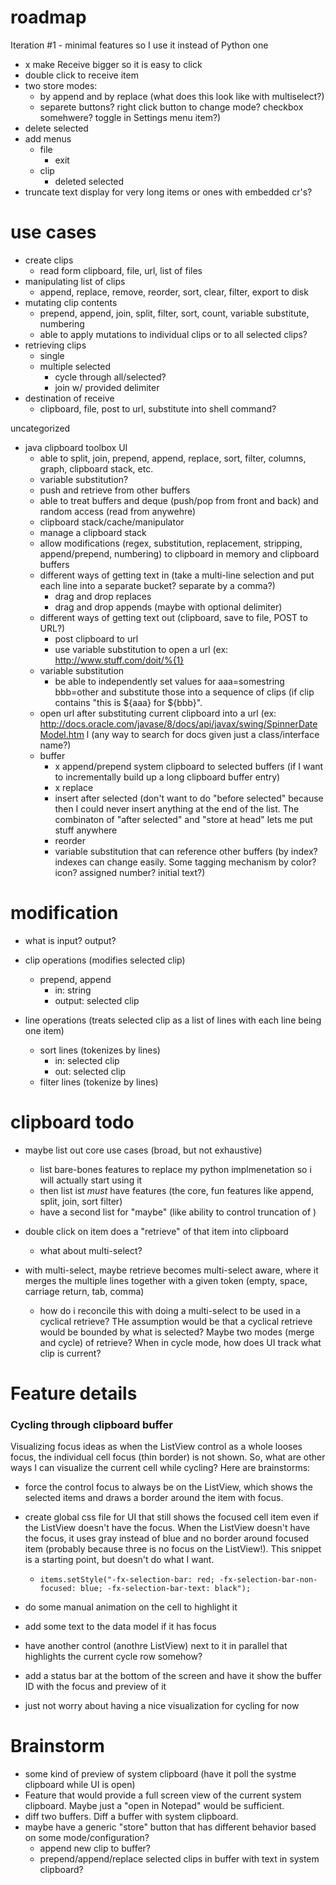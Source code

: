 # roadmap

Iteration #1 - minimal features so I use it instead of Python one

- x make Receive bigger so it is easy to click
- double click to receive item
- two store modes:
    - by append and by replace (what does this look like with multiselect?)
    - separete buttons? right click button to change mode? checkbox somehwere? toggle in Settings menu item?)
- delete selected
- add menus
	- file
	    - exit
	- clip
		- deleted selected
- truncate text display for very long items or ones with embedded cr's?
		
# use cases

- create clips
    - read form clipboard, file, url, list of files
- manipulating list of clips
    - append, replace, remove, reorder, sort, clear, filter, export to disk
- mutating clip contents
    - prepend, append, join, split, filter, sort, count, variable substitute, numbering
    - able to apply mutations to individual clips or to all selected clips?
- retrieving clips
    - single
    - multiple selected
        - cycle through all/selected?
        - join w/ provided delimiter
- destination of receive
    - clipboard, file, post to url, substitute into shell command?
    
uncategorized
    
- java clipboard toolbox UI
    - able to split, join, prepend, append, replace, sort, filter, columns, graph, clipboard stack, etc.
    - variable substitution?
    - push and retrieve from other buffers
    - able to treat buffers and deque (push/pop from front and back) and random access (read from anywehre)
    - clipboard stack/cache/manipulator
    - manage a clipboard stack
    - allow modifications (regex, substitution, replacement, stripping, append/prepend, numbering) to clipboard in memory and 
clipboard buffers
    - different ways of getting text in (take a multi-line selection and put each line into a separate bucket? separate by a comma?)
        - drag and drop replaces
        - drag and drop appends (maybe with optional delimiter)
    - different ways of getting text out (clipboard, save to file, POST to URL?)
        - post clipboard to url
        - use variable substitution to open a url (ex: http://www.stuff.com/doit/%{1}
    - variable substitution
        - be able to independently set values for aaa=somestring bbb=other and substitute those into a sequence of clips 
(if clip contains "this is ${aaa} for ${bbb}". 
    - open url after substituting current clipboard into a url (ex: http://docs.oracle.com/javase/8/docs/api/javax/swing/SpinnerDateModel.htm
l (any way to search for docs given just a class/interface name?)
    - buffer
        - x append/prepend system clipboard to selected buffers (if I want to incrementally build up a long clipboard buffer entry)
        - x replace
        - insert after selected (don't want to do "before selected" because then I could never insert anything at the end of the list. The combinaton of "after selected" and "store at head" lets me put stuff anywhere
        - reorder
        - variable substitution that can reference other buffers (by index? indexes can change easily. Some tagging mechanism by color? icon? assigned number? initial text?)

# modification
- what is input? output?

- clip operations (modifies selected clip)
    - prepend, append
        - in: string 
        - output: selected clip
- line operations (treats selected clip as a list of lines with each line being one item)
    - sort lines (tokenizes by lines)
        - in: selected clip
        - out: selected clip
    - filter lines (tokenize by lines)

# clipboard todo
- maybe list out core use cases (broad, but not exhaustive)
    - list bare-bones features to replace my python implmenetation so i will actually start using it
    - then list ist *must* have features (the core, fun features like append, split, join, sort filter)
    - have a second list for "maybe" (like ability to control truncation of )

- double click on item does a "retrieve" of that item into clipboard
    - what about multi-select?
- with multi-select, maybe retrieve becomes multi-select aware, where it merges the multiple lines together with a given token (empty, space, carriage return, tab, comma)
    - how do i reconcile this with doing a multi-select to be used in a cyclical retrieve?  THe assumption would be that a cyclical retrieve would be bounded by what is selected? Maybe two modes (merge and cycle) of retrieve? When in cycle mode, how does UI track what clip is current?
     

# Feature details

### Cycling through clipboard buffer
 
Visualizing focus ideas as when the ListView control as a whole looses focus, the individual cell focus (thin border) is not shown. So, what are other ways I can visualize the current cell while cycling?  Here are brainstorms:

- force the control focus to always be on the ListView, which shows the selected items and draws a border around the item with focus.
- create global css file for UI that still shows the focused cell item even if the ListView doesn't have the focus.  When the ListView doesn't have the focus, it uses gray instead of blue and no border around focused item (probably because three is no focus on the ListView!). This snippet is a starting point, but doesn't do what I want.
    - `items.setStyle("-fx-selection-bar: red; -fx-selection-bar-non-focused: blue; -fx-selection-bar-text: black");`

- do some manual animation on the cell to highlight it
- add some text to the data model if it has focus
- have another control (anothre ListView) next to it in parallel that highlights the current cycle row somehow?
- add a status bar at the bottom of the screen and have it show the buffer ID with the focus and preview of it
- just not worry about having a nice visualization for cycling for now

# Brainstorm

- some kind of preview of system clipboard (have it poll the systme clipboard while UI is open)
- Feature that would provide a full screen view of the current system clipboard. Maybe just a "open in Notepad" would be sufficient.
- diff two buffers. Diff a buffer with system clipboard.
- maybe have a generic "store" button that has different behavior based on some mode/configuration?
    - append new clip to buffer?
    - prepend/append/replace selected clips in buffer with text in system clipboard?

